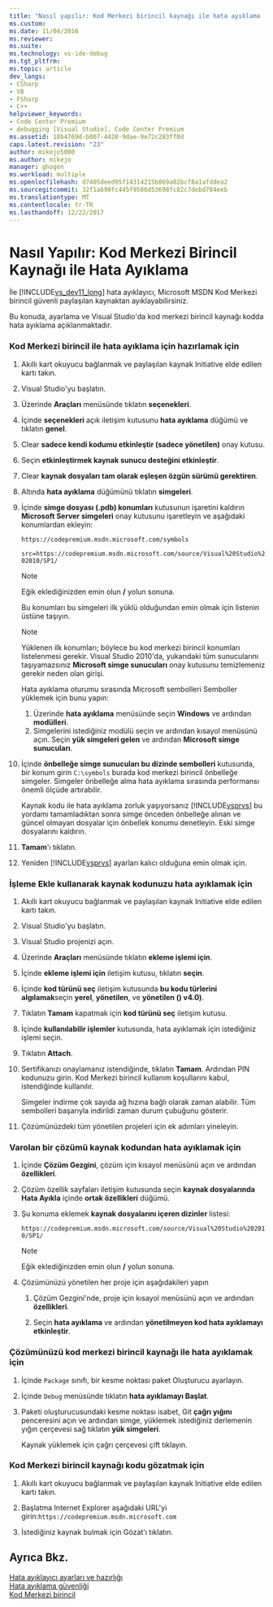 ```yaml
---
title: "Nasıl yapılır: Kod Merkezi birincil kaynağı ile hata ayıklama | Microsoft Docs"
ms.custom: 
ms.date: 11/04/2016
ms.reviewer: 
ms.suite: 
ms.technology: vs-ide-debug
ms.tgt_pltfrm: 
ms.topic: article
dev_langs:
- CSharp
- VB
- FSharp
- C++
helpviewer_keywords:
- Code Center Premium
- debugging [Visual Studio], Code Center Premium
ms.assetid: 18b4769d-b007-4428-9dae-9e72c283ff0d
caps.latest.revision: "23"
author: mikejo5000
ms.author: mikejo
manager: ghogen
ms.workload: multiple
ms.openlocfilehash: d7405deed95f14314215b869a02bcf8a1afddea2
ms.sourcegitcommit: 32f1a690fc445f9586d53698fc82c7debd784eeb
ms.translationtype: MT
ms.contentlocale: tr-TR
ms.lasthandoff: 12/22/2017
---
```

# <a name="how-to-debug-with-code-center-premium-source"></a>Nasıl Yapılır: Kod Merkezi Birincil Kaynağı ile Hata Ayıklama
İle [!INCLUDE[vs_dev11_long](../data-tools/includes/vs_dev11_long_md.md)] hata ayıklayıcı, Microsoft MSDN Kod Merkezi birincil güvenli paylaşılan kaynaktan ayıklayabilirsiniz.  
  
 Bu konuda, ayarlama ve Visual Studio'da kod merkezi birincil kaynağı kodda hata ayıklama açıklanmaktadır.  
  
### <a name="to-prepare-for-debugging-with-code-center-premium"></a>Kod Merkezi birincil ile hata ayıklama için hazırlamak için  
  
1.  Akıllı kart okuyucu bağlanmak ve paylaşılan kaynak Initiative elde edilen kartı takın.  
  
2.  Visual Studio'yu başlatın.  
  
3.  Üzerinde **Araçları** menüsünde tıklatın **seçenekleri**.  
  
4.  İçinde **seçenekleri** açık iletişim kutusunu **hata ayıklama** düğümü ve tıklatın **genel**.  
  
5.  Clear **sadece kendi kodumu etkinleştir (sadece yönetilen)** onay kutusu.  
  
6.  Seçin **etkinleştirmek kaynak sunucu desteğini etkinleştir**.  
  
7.  Clear **kaynak dosyaları tam olarak eşleşen özgün sürümü gerektiren**.  
  
8.  Altında **hata ayıklama** düğümünü tıklatın **simgeleri**.  
  
9. İçinde **simge dosyası (.pdb) konumları** kutusunun işaretini kaldırın **Microsoft Server simgeleri** onay kutusunu işaretleyin ve aşağıdaki konumlardan ekleyin:  
  
     `https://codepremium.msdn.microsoft.com/symbols`  
  
     `src=https://codepremium.msdn.microsoft.com/source/Visual%20Studio%202010/SP1/`  
  
    > [!NOTE]
    >  Eğik eklediğinizden emin olun **/**  yolun sonuna.  
  
     Bu konumları bu simgeleri ilk yüklü olduğundan emin olmak için listenin üstüne taşıyın.  
  
    > [!NOTE]
    >  Yüklenen ilk konumları; böylece bu kod merkezi birincil konumları listelenmesi gerekir. Visual Studio 2010'da, yukarıdaki tüm sunucularını taşıyamazsınız **Microsoft simge sunucuları** onay kutusunu temizlemeniz gerekir neden olan girişi.  
    >   
    >  Hata ayıklama oturumu sırasında Microsoft sembolleri Semboller yüklemek için bunu yapın:  
    >   
    >  1.  Üzerinde **hata ayıklama** menüsünde seçin **Windows** ve ardından **modülleri**.  
    > 2.  Simgelerini istediğiniz modülü seçin ve ardından kısayol menüsünü açın. Seçin **yük simgeleri gelen** ve ardından **Microsoft simge sunucuları**.  
  
10. İçinde **önbelleğe simge sunucuları bu dizinde sembolleri** kutusunda, bir konum girin `C:\symbols` burada kod merkezi birincil önbelleğe simgeler. Simgeler önbelleğe alma hata ayıklama sırasında performansı önemli ölçüde artırabilir.  
  
     Kaynak kodu ile hata ayıklama zorluk yaşıyorsanız [!INCLUDE[vsprvs](../code-quality/includes/vsprvs_md.md)] bu yordamı tamamladıktan sonra simge önceden önbelleğe alınan ve güncel olmayan dosyalar için önbellek konumu denetleyin. Eski simge dosyalarını kaldırın.  
  
11. **Tamam**'ı tıklatın.  
  
12. Yeniden [!INCLUDE[vsprvs](../code-quality/includes/vsprvs_md.md)] ayarları kalıcı olduğuna emin olmak için.  
  
### <a name="to-debug-your-source-code-using-attach-to-process"></a>İşleme Ekle kullanarak kaynak kodunuzu hata ayıklamak için  
  
1.  Akıllı kart okuyucu bağlanmak ve paylaşılan kaynak Initiative elde edilen kartı takın.  
  
2.  Visual Studio'yu başlatın.  
  
3.  Visual Studio projenizi açın.  
  
4.  Üzerinde **Araçları** menüsünde tıklatın **ekleme işlemi için**.  
  
5.  İçinde **ekleme işlemi için** iletişim kutusu, tıklatın **seçin**.  
  
6.  İçinde **kod türünü seç** iletişim kutusunda **bu kodu türlerini algılamak**seçin **yerel**, **yönetilen**, ve **yönetilen () v4.0)**.  
  
7.  Tıklatın **Tamam** kapatmak için **kod türünü seç** iletişim kutusu.  
  
8.  İçinde **kullanılabilir işlemler** kutusunda, hata ayıklamak için istediğiniz işlemi seçin.  
  
9. Tıklatın **Attach**.  
  
10. Sertifikanızı onaylamanız istendiğinde, tıklatın **Tamam**. Ardından PIN kodunuzu girin. Kod Merkezi birincil kullanım koşullarını kabul, istendiğinde kullanılır.  
  
     Simgeler indirme çok sayıda ağ hızına bağlı olarak zaman alabilir. Tüm sembolleri başarıyla indirildi zaman durum çubuğunu gösterir.  
  
11. Çözümünüzdeki tüm yönetilen projeleri için ek adımları yineleyin.  
  
### <a name="to-debug-source-code-from-an-existing-solution"></a>Varolan bir çözümü kaynak kodundan hata ayıklamak için  
  
1.  İçinde **Çözüm Gezgini**, çözüm için kısayol menüsünü açın ve ardından **özellikleri**.  
  
2.  Çözüm özellik sayfaları iletişim kutusunda seçin **kaynak dosyalarında Hata Ayıkla** içinde **ortak özellikleri** düğümü.  
  
3.  Şu konuma eklemek **kaynak dosyalarını içeren dizinler** listesi:  
  
     `https://codepremium.msdn.microsoft.com/source/Visual%20Studio%202010/SP1/`  
  
    > [!NOTE]
    >  Eğik eklediğinizden emin olun **/**  yolun sonuna.  
  
4.  Çözümünüzü yönetilen her proje için aşağıdakileri yapın  
  
    1.  Çözüm Gezgini'nde, proje için kısayol menüsünü açın ve ardından **özellikleri**.  
  
    2.  Seçin **hata ayıklama** ve ardından **yönetilmeyen kod hata ayıklamayı etkinleştir**.  
  
### <a name="to-debug-your-solution-with-code-center-premium-source"></a>Çözümünüzü kod merkezi birincil kaynağı ile hata ayıklamak için  
  
1.  İçinde `Package` sınıfı, bir kesme noktası paket Oluşturucu ayarlayın.  
  
2.  İçinde `Debug` menüsünde tıklatın **hata ayıklamayı Başlat**.  
  
3.  Paketi oluşturucusundaki kesme noktası isabet, Git **çağrı yığını** penceresini açın ve ardından simge, yüklemek istediğiniz derlemenin yığın çerçevesi sağ tıklatın **yük simgeleri**.  
  
     Kaynak yüklemek için çağrı çerçevesi çift tıklayın.  
  
### <a name="to-browse-source-code-on-code-center-premium"></a>Kod Merkezi birincil kaynağı kodu gözatmak için  
  
1.  Akıllı kart okuyucu bağlanmak ve paylaşılan kaynak Initiative elde edilen kartı takın.  
  
2.  Başlatma Internet Explorer aşağıdaki URL'yi girin:`https://codepremium.msdn.microsoft.com`  
  
3.  İstediğiniz kaynak bulmak için Gözat'ı tıklatın.  
  
## <a name="see-also"></a>Ayrıca Bkz.  
 [Hata ayıklayıcı ayarları ve hazırlığı](../debugger/debugger-settings-and-preparation.md)   
 [Hata ayıklama güvenliği](../debugger/debugger-security.md)   
 [Kod Merkezi birincil](http://www.microsoft.com/resources/sharedsource/ccp.mspx)